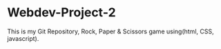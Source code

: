 # Webdev-Project-2
This is my Git Repository, Rock, Paper &amp; Scissors game using(html, CSS, javascript).
